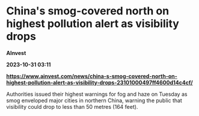 # China's smog-covered north on highest pollution alert as visibility drops
**AInvest**

**2023-10-31 03:11**

**https://www.ainvest.com/news/china-s-smog-covered-north-on-highest-pollution-alert-as-visibility-drops-23101000497ff4600d14c4cf/**

Authorities issued their highest warnings for fog and haze on Tuesday as smog enveloped major cities in northern China, warning the public that visibility could drop to less than 50 metres (164 feet).